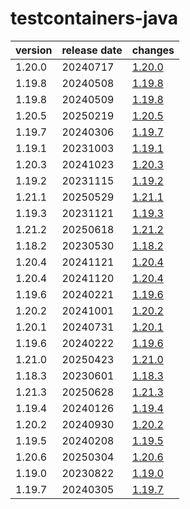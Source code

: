 # testcontainers-java	


|version|release date|changes|
|---|---|---|
|1.20.0|20240717|[1.20.0](./1.20.0-20240717.md)|
|1.19.8|20240508|[1.19.8](./1.19.8-20240508.md)|
|1.19.8|20240509|[1.19.8](./1.19.8-20240509.md)|
|1.20.5|20250219|[1.20.5](./1.20.5-20250219.md)|
|1.19.7|20240306|[1.19.7](./1.19.7-20240306.md)|
|1.19.1|20231003|[1.19.1](./1.19.1-20231003.md)|
|1.20.3|20241023|[1.20.3](./1.20.3-20241023.md)|
|1.19.2|20231115|[1.19.2](./1.19.2-20231115.md)|
|1.21.1|20250529|[1.21.1](./1.21.1-20250529.md)|
|1.19.3|20231121|[1.19.3](./1.19.3-20231121.md)|
|1.21.2|20250618|[1.21.2](./1.21.2-20250618.md)|
|1.18.2|20230530|[1.18.2](./1.18.2-20230530.md)|
|1.20.4|20241121|[1.20.4](./1.20.4-20241121.md)|
|1.20.4|20241120|[1.20.4](./1.20.4-20241120.md)|
|1.19.6|20240221|[1.19.6](./1.19.6-20240221.md)|
|1.20.2|20241001|[1.20.2](./1.20.2-20241001.md)|
|1.20.1|20240731|[1.20.1](./1.20.1-20240731.md)|
|1.19.6|20240222|[1.19.6](./1.19.6-20240222.md)|
|1.21.0|20250423|[1.21.0](./1.21.0-20250423.md)|
|1.18.3|20230601|[1.18.3](./1.18.3-20230601.md)|
|1.21.3|20250628|[1.21.3](./1.21.3-20250628.md)|
|1.19.4|20240126|[1.19.4](./1.19.4-20240126.md)|
|1.20.2|20240930|[1.20.2](./1.20.2-20240930.md)|
|1.19.5|20240208|[1.19.5](./1.19.5-20240208.md)|
|1.20.6|20250304|[1.20.6](./1.20.6-20250304.md)|
|1.19.0|20230822|[1.19.0](./1.19.0-20230822.md)|
|1.19.7|20240305|[1.19.7](./1.19.7-20240305.md)|
